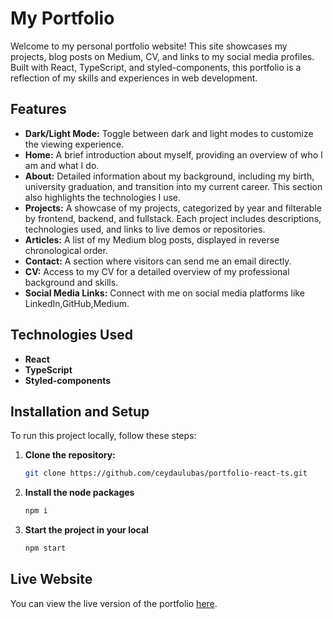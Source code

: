 # My Portfolio

Welcome to my personal portfolio website! This site showcases my projects, blog posts on Medium, CV, and links to my social media profiles. Built with React, TypeScript, and styled-components, this portfolio is a reflection of my skills and experiences in web development.

## Features

- **Dark/Light Mode:** Toggle between dark and light modes to customize the viewing experience.
- **Home:** A brief introduction about myself, providing an overview of who I am and what I do.
- **About:** Detailed information about my background, including my birth, university graduation, and transition into my current career. This section also highlights the technologies I use.
- **Projects:** A showcase of my projects, categorized by year and filterable by frontend, backend, and fullstack. Each project includes descriptions, technologies used, and links to live demos or repositories.
- **Articles:** A list of my Medium blog posts, displayed in reverse chronological order.
- **Contact:** A section where visitors can send me an email directly.
- **CV:** Access to my CV for a detailed overview of my professional background and skills.
- **Social Media Links:** Connect with me on social media platforms like LinkedIn,GitHub,Medium.

## Technologies Used

- **React** 
- **TypeScript** 
- **Styled-components**

## Installation and Setup

To run this project locally, follow these steps:

1. **Clone the repository:**
   ```bash
   git clone https://github.com/ceydaulubas/portfolio-react-ts.git

2. **Install the node packages**
   ```bash
   npm i

3. **Start the project in your local**
   ```bash
   npm start

## Live Website
You can view the live version of the portfolio [here](https://ceydaulubas.com/).